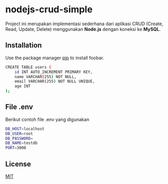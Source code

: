 # nodejs-crud-simple

Project ini merupakan implementasi sederhana dari aplikasi CRUD (Create, Read, Update, Delete) menggunakan **Node.js** dengan koneksi ke **MySQL**.

## Installation

Use the package manager [pip](https://pip.pypa.io/en/stable/) to install foobar.

```bash
CREATE TABLE users (
    id INT AUTO_INCREMENT PRIMARY KEY,
    name VARCHAR(255) NOT NULL,
    email VARCHAR(255) NOT NULL UNIQUE,
    age INT
);
```

## File .env
Berikut contoh file .env yang digunakan
```bash
DB_HOST=localhost
DB_USER=root
DB_PASSWORD=
DB_NAME=testdb
PORT=3000
```

## License

[MIT](https://choosealicense.com/licenses/mit/)